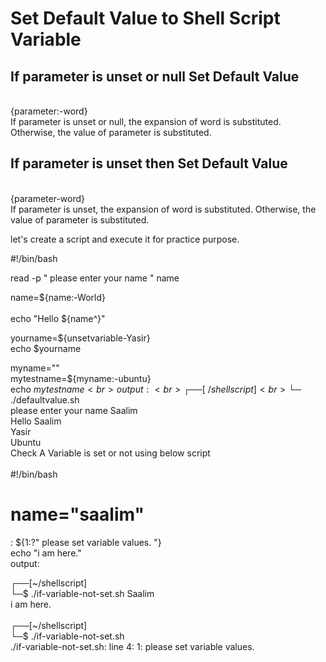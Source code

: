 <h1> Set Default Value to Shell Script Variable</h1>

<p>


<h2>If parameter is unset or null Set Default Value</h2><br>
{parameter:-word}<br>
If parameter is unset or null, the expansion of word is substituted. Otherwise, the value of parameter is substituted.<br>

<h2>If parameter is unset then Set Default Value</h2><br>
{parameter-word}<br>
If parameter is unset, the expansion of word is substituted. Otherwise, the value of parameter is substituted.<br>

let's create a script and execute it for practice purpose.<br>

#!/bin/bash<br>

read -p " please enter your name " name<br>

name=${name:-World}<br>
<br>
echo "Hello ${name^}"<br>

yourname=${unsetvariable-Yasir}<br>
echo $yourname<br>

myname=""<br>
mytestname=${myname:-ubuntu}<br>
echo ${mytestname}<br>
output:
<br>
┌──[~/shellscript]<br>
└─$ ./defaultvalue.sh<br>
 please enter your name Saalim<br>
Hello Saalim<br>
Yasir<br>
Ubuntu<br>
Check A Variable is set or not using below script<br>
<br>
#!/bin/bash<br>
# name="saalim"<br>
: ${1:?" please set variable values. "}<br>
echo "i am here."<br>
output:<br>

┌──[~/shellscript]<br>
└─$ ./if-variable-not-set.sh Saalim<br>
i am here.<br>
<br>
┌──[~/shellscript]<br>
└─$ ./if-variable-not-set.sh<br>
./if-variable-not-set.sh: line 4: 1:  please set variable values.<br>
<br>
<br>


</p>